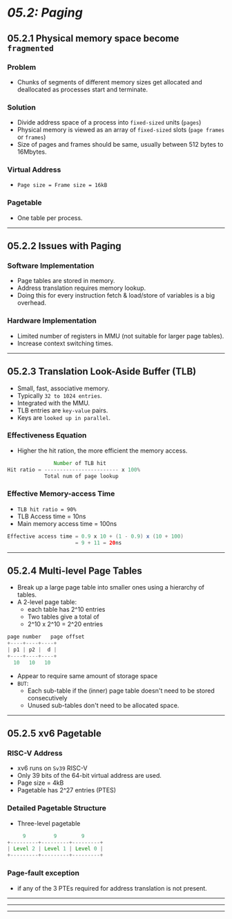 # _05.2: Paging_
## __05.2.1 Physical memory space become `fragmented`__
### Problem
- Chunks of segments of different memory sizes get allocated and deallocated as processes start and terminate.
### Solution
- Divide address space of a process into `fixed-sized` units (`pages`)
- Physical memory is viewed as an array of `fixed-sized` slots (`page frames` or `frames`)
- Size of pages and frames should be same, usually between 512 bytes to 16Mbytes.
### Virtual Address
- `Page size = Frame size = 16kB`
### Pagetable
- One table per process.
--------------------------------------------------
## __05.2.2 Issues with Paging__
### Software Implementation
- Page tables are stored in memory.
- Address translation requires memory lookup.
- Doing this for every instruction fetch & load/store of variables is a big overhead.

### Hardware Implementation
- Limited number of registers in MMU (not suitable for larger page tables).
- Increase context switching times.
--------------------------------------------------
## __05.2.3 Translation Look-Aside Buffer (TLB)__
- Small, fast, associative memory.
- Typically `32 to 1024 entries`.
- Integrated with the MMU.
- TLB entries are `key-value` pairs.
- Keys are `looked up in parallel`.

### Effectiveness Equation
- Higher the hit ration, the more efficient the memory access.
```java
               Number of TLB hit
Hit ratio = ------------------------ x 100%
            Total num of page lookup
```

### Effective Memory-access Time
- `TLB hit ratio = 90%`
- TLB Access time = 10ns
- Main memory access time = 100ns
```java
Effective access time = 0.9 x 10 + (1 - 0.9) x (10 + 100)
                      = 9 + 11 = 20ns
```
--------------------------------------------------
## __05.2.4 Multi-level Page Tables__
- Break up a large page table into smaller ones using a hierarchy of tables.
- A 2-level page table:
    - each table has 2^10 entries
    - Two tables give a total of
    - 2^10 x 2^10 = 2^20 entries
```java
page number   page offset
+----+----+----+
| p1 | p2 |  d |
+----+----+----+
  10   10   10
```
- Appear to require same amount of storage space
- `BUT`:
    - Each sub-table if the (inner) page table doesn't need to be stored consecutively
    - Unused sub-tables don't need to be allocated space.
--------------------------------------------------
## __05.2.5 xv6 Pagetable__
### RISC-V Address
- xv6 runs on `Sv39` RISC-V
- Only 39 bits of the 64-bit virtual address are used.
- Page size = 4kB
- Pagetable has 2^27 entries (PTES)

### Detailed Pagetable Structure
- Three-level pagetable
```java
     9         9        9
+---------+---------+---------+
| Level 2 | Level 1 | Level 0 |
+---------+---------+---------+
```
### Page-fault exception
- if any of the 3 PTEs required for address translation is not present.
--------------------------------------------------
--------------------------------------------------
--------------------------------------------------